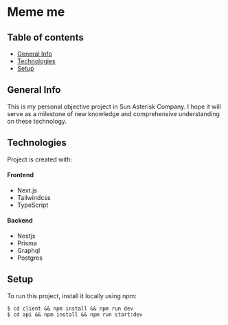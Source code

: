 # Meme me

## Table of contents

- [General Info](#general-info)
- [Technologies](#technologies)
- [Setup](#setup)

## General Info

This is my personal objective project in Sun Asterisk Company. I hope it will serve as a milestone of new knowledge
and comprehensive understanding on these technology.

## Technologies

Project is created with:

#### Frontend

- Next.js
- Tailwindcss
- TypeScript

#### Backend

- Nestjs
- Prisma
- Graphql
- Postgres

## Setup

To run this project, install it locally using npm:

```
$ cd client && npm install && npm run dev
$ cd api && npm install && npm run start:dev
```
